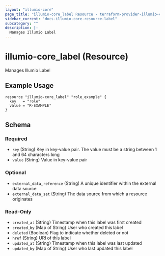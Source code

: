 ```yaml
---
layout: "illumio-core"
page_title: "illumio-core_label Resource - terraform-provider-illumio-core"
sidebar_current: "docs-illumio-core-resource-label"
subcategory: ""
description: |-
  Manages Illumio Label
---
```

# illumio-core_label (Resource)

Manages Illumio Label

Example Usage
------------

```hcl
resource "illumio-core_label" "role_example" {
  key   = "role"
  value = "R-EXAMPLE"
}
```

## Schema

### Required

- `key` (String) Key in key-value pair. The value must be a string between 1 and 64 characters long
- `value` (String) Value in key-value pair

### Optional

- `external_data_reference` (String) A unique identifier within the external data source
- `external_data_set` (String) The data source from which a resource originates

### Read-Only

- `created_at` (String) Timestamp when this label was first created
- `created_by` (Map of String) User who created this label
- `deleted` (Boolean) Flag to indicate whether deleted or not
- `href` (String) URI of this label
- `updated_at` (String) Timestamp when this label was last updated
- `updated_by` (Map of String) User who last updated this label
